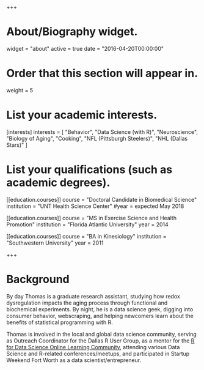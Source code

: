 +++
# About/Biography widget.
widget = "about"
active = true
date = "2016-04-20T00:00:00"

# Order that this section will appear in.
weight = 5

# List your academic interests.
[interests]
  interests = [
    "Behavior",
    "Data Science (with R)",
    "Neuroscience",
    "Biology of Aging",
    "Cooking",
    "NFL (Pittsburgh Steelers)",
    "NHL (Dallas Stars)"
  ]

# List your qualifications (such as academic degrees).
 [[education.courses]]
   course = "Doctoral Candidate in Biomedical Science"
   institution = "UNT Health Science Center"
   #year = expected May 2018

[[education.courses]]
  course = "MS in Exercise Science and Health Promotion"
  institution = "Florida Atlantic University"
  year = 2014

[[education.courses]]
  course = "BA in Kinesiology"
  institution = "Southwestern University"
  year = 2011
 
+++

# Background

By day Thomas is a graduate research assistant, studying how redox dysregulation impacts the aging process through functional and biochemical experiments. By night, he is a data science geek, digging into consumer behavior, webscraping, and helping newcomers learn about the benefits of statistical programming with R.

Thomas is involved in the local and global data science community, serving as Outreach Coordinator for the Dallas R User Group, as a mentor for the [R for Data Science Online Learning Community](https://www.jessemaegan.com/post/r4ds-the-next-iteration/), attending various Data Science and R-related conferences/meetups, and participated in Startup Weekend Fort Worth as a data scientist/entrepreneur.